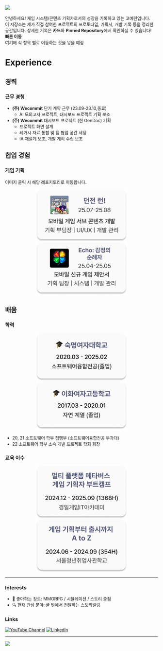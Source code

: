 <img src="https://capsule-render.vercel.app/api?type=waving&color=535877&section=header&text=GAME%20DESIGN%20PORTFOLIO&fontSize=48" />

안녕하세요! 게임 시스템/콘텐츠 기획자로서의 성장을 기록하고 있는 고예린입니다.  
이 저장소는 제가 직접 참여한 프로젝트의 프로토타입, 기획서, 개발 기록 등을 정리한 공간입니다.
상세한 기록은 **카드**와 **Pinned Repository**에서 확인하실 수 있습니다!
<br>**빠른 이동**
<br> 여기에 각 항목 별로 이동하는 것을 넣을 예정
# Experience
## 경력
### 근무 경험
- **(주) Wecommit** 단기 계약 근무 (23.09-23.10,종료)
  - AI 모의고사 프로젝트, 대시보드 프로젝트 기획 보조
-  **(주) Wecommit** 대시보드 프로젝트 (현 GenDoc) 기획
    - 프로젝트 화면 설계
    - 레거시 자료 통합 및 팀 협업 공간 세팅
    - IA 재설계 보조, 개발 계획 수립 보조
## 협업 경험
### 게임 기획
이미지 클릭 시 해당 레포지토리로 이동합니다. 
<p align="center">
  <a href="https://github.com/yernie4019/DungeonRun-LegendOfHammer">
    <img src="images/Card_Prj_DGR.png" width="300" alt="던전런 프로젝트"/>
  </a>
  <img src="images/Card_Prj_Echo.png" width="300" alt="제안서 프로젝트"/>
</p>

## 배움
### 학력
<p align="center">
  <img src="images/Card_Grad_Major.png" width="300" alt="숙명여대 졸업 (20-25) 이미지"/>
  <img src="images/Card_Grad_HighSchool.png" width="300" alt="이화여고 졸업 (17-20) 이미지"/>
</p>

- 20, 21 소프트웨어 학부 집행부 (소프트웨어융합전공 부과대)
- 22 소프트웨어 학부 소속 개발 프로젝트 학회 <APPS> 회장


### 교육 이수
<p align="center">
  <img src="images/Card_Edu_KGA.png" width="300" alt="부트캠프 이수"/>
  <img src="images/Card_Edu_SeSAC.png" width="300" alt="게임 기획부터 출시까지"/>
</p>

<!-- **24.06-24.09** | 게임 기획부터 출시까지 A to Z (354시간) 
이수
<br>*청년취업사관학교 강북캠퍼스 게임 기획과정 1기*
 **24.12-25.09** | 멀티 플랫폼 메타버스 게임 기획자 부트캠프 (1368시간) 수료
 <br>*교육 기관: 경일게임IT아카데미*-->

---
### Interests
- 🎯 좋아하는 장르: MMORPG / 시뮬레이션 / 스토리 중점
- 🔍 현재 관심 분야: 글 밖에서 전달하는 스토리텔링

### Links
[![YouTube Channel](https://img.shields.io/badge/YouTube-@yernie--gameDesign-red?logo=youtube&logoColor=white)](https://www.youtube.com/@yernie-gameDesign)
[![LinkedIn](https://img.shields.io/badge/LinkedIn-yerin--ko-blue?logo=linkedin&logoColor=white)](https://www.linkedin.com/in/yerin-ko-040161293/)

---
<img src="https://capsule-render.vercel.app/api?type=waving&color=535877&section=footer&text=Thank%20you&fontSize=52" />


<!-- ## 🗂️ Repository Highlights

## 🧪 Prototype Demos

- 📁 `prototypes/` 폴더 내에서 직접 플레이 가능한 Unity 프로토타입 포함
- 영상/스크린샷으로 기능과 UI 시연 추가 예정 -->

